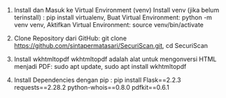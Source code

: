 1. Install dan Masuk ke Virtual Environment (venv)
Install venv (jika belum terinstall) : pip install virtualenv, 
Buat Virtual Environment: python -m venv venv, 
Aktifkan Virtual Environment: source venv/bin/activate

2. Clone Repository dari GitHub:
git clone https://github.com/sintapermatasari/SecuriScan.git, 
cd SecuriScan

3. Install wkhtmltopdf
wkhtmltopdf adalah alat untuk mengonversi HTML menjadi PDF:
sudo apt update, 
sudo apt install wkhtmltopdf

5. Install Dependencies dengan pip :
pip install Flask==2.2.3 requests==2.28.2 python-whois==0.8.0 pdfkit==0.6.1
